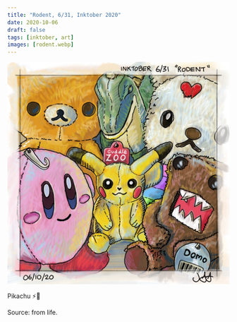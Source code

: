 ```yaml
---
title: "Rodent, 6/31, Inktober 2020"
date: 2020-10-06
draft: false
tags: [inktober, art]
images: [rodent.webp]
---
```


![WEBP](rodent.webp "Rodent")

Pikachu ⚡🐀

Source: from life.
